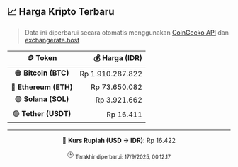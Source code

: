 

<!-- HARGA_KRIPTO -->
## 📈 Harga Kripto Terbaru

> Data ini diperbarui secara otomatis menggunakan [CoinGecko API](https://www.coingecko.com/) dan [exchangerate.host](https://exchangerate.host/)

<div align="center">

| 🪙 Token | 💰 Harga (IDR) |
|:------:|---------------:|
| 🟠 **Bitcoin (BTC)**   | Rp 1.910.287.822 |
| 🔵 **Ethereum (ETH)**  | Rp 73.650.082 |
| 🟣 **Solana (SOL)**    | Rp 3.921.662 |
| 🟢 **Tether (USDT)**   | Rp 16.411 |

---

💱 **Kurs Rupiah (USD → IDR)**: Rp 16.422

🕒 <sub>Terakhir diperbarui: 17/9/2025, 00.12.17</sub>

</div>
<!-- /HARGA_KRIPTO -->